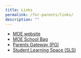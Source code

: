```yaml
---
title: Links
permalink: /for-parents/links/
description: ""
---
```

<ul>
	<li><a href="https://www.moe.gov.sg/microsites/cos2023/index.html">MOE website</a></li>
		<li><a href="https://www.schoolbag.edu.sg/">MOE School Bag</a></li>
			<li><a href="">Parents Gateway (PG)</a></li>
	<li><a href="https://vle.learning.moe.edu.sg/login">Student Learning Space (SLS)</a></li>
</ul>